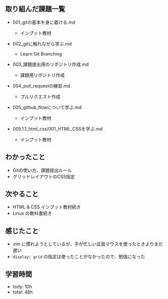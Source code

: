 ## 取り組んだ課題一覧

- 001_gitの基本を身に着ける.md
  - インプット教材

- 002_gitに触れながら学ぶ.md
  - Learn Git Branching

- 003_課題提出用のリポジトリ作成.md
  - 課題用リポジトリ作成

- 004_pull_requestの練習.md
  - プルリクエスト作成

- 005_github_flowについて学ぶ.md
  - インプット教材

- 005.1.1_html_css/001_HTML_CSSを学ぶ.md
  - インプット教材

## わかったこと
- Gitの使い方、課題提出ルール
- グリッドレイアウトのCSS指定

## 次やること
- HTML & CSS インプット教材続き
- Linux の教科書続き

## 感じたこと
- vim に慣れようとしているが、手が忙しい反面マウスを使ったときよりまだ遅い
- `display: grid` の指定は使ったことがなかったので、勉強になった

## 学習時間
- tody: 10h
- total: 48h


